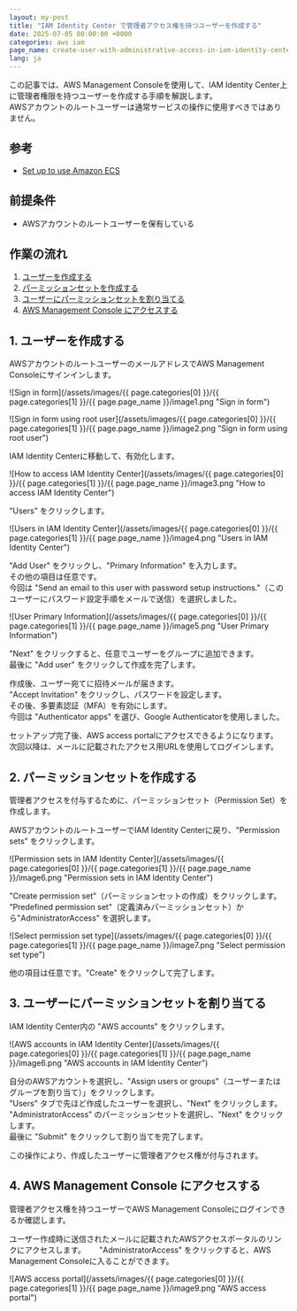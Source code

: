 ```yaml
---
layout: my-post
title: "IAM Identity Center で管理者アクセス権を持つユーザーを作成する"
date: 2025-07-05 00:00:00 +0000
categories: aws iam
page_name: create-user-with-administrative-access-in-iam-identity-center
lang: ja
---
```


この記事では、AWS Management Consoleを使用して、IAM Identity Center上に管理者権限を持つユーザーを作成する手順を解説します。  
AWSアカウントのルートユーザーは通常サービスの操作に使用すべきではありません。

## 参考
- [Set up to use Amazon ECS](https://docs.aws.amazon.com/AmazonECS/latest/developerguide/get-set-up-for-amazon-ecs.html)

## 前提条件
- AWSアカウントのルートユーザーを保有している

## 作業の流れ
1. [ユーザーを作成する](#1-ユーザーを作成する)
2. [パーミッションセットを作成する](#2-パーミッションセットを作成する)
3. [ユーザーにパーミッションセットを割り当てる](#3-ユーザーにパーミッションセットを割り当てる)
4. [AWS Management Console にアクセスする](#4-aws-management-console-にアクセスする)

## 1. ユーザーを作成する
AWSアカウントのルートユーザーのメールアドレスでAWS Management Consoleにサインインします。

![Sign in form](/assets/images/{{ page.categories[0] }}/{{ page.categories[1] }}/{{ page.page_name }}/image1.png "Sign in form")

![Sign in form using root user](/assets/images/{{ page.categories[0] }}/{{ page.categories[1] }}/{{ page.page_name }}/image2.png "Sign in form using root user")

IAM Identity Centerに移動して、有効化します。

![How to access IAM Identity Center](/assets/images/{{ page.categories[0] }}/{{ page.categories[1] }}/{{ page.page_name }}/image3.png "How to access IAM Identity Center")

"Users" をクリックします。

![Users in IAM Identity Center](/assets/images/{{ page.categories[0] }}/{{ page.categories[1] }}/{{ page.page_name }}/image4.png "Users in IAM Identity Center")

"Add User" をクリックし、"Primary Information" を入力します。  
その他の項目は任意です。  
今回は "Send an email to this user with password setup instructions."（このユーザーにパスワード設定手順をメールで送信）を選択しました。

![User Primary Information](/assets/images/{{ page.categories[0] }}/{{ page.categories[1] }}/{{ page.page_name }}/image5.png "User Primary Information")

"Next" をクリックすると、任意でユーザーをグループに追加できます。  
最後に "Add user" をクリックして作成を完了します。

作成後、ユーザー宛てに招待メールが届きます。  
"Accept Invitation" をクリックし、パスワードを設定します。  
その後、多要素認証（MFA）を有効にします。  
今回は "Authenticator apps" を選び、Google Authenticatorを使用しました。

セットアップ完了後、AWS access portalにアクセスできるようになります。  
次回以降は、メールに記載されたアクセス用URLを使用してログインします。

## 2. パーミッションセットを作成する
管理者アクセスを付与するために、パーミッションセット（Permission Set）を作成します。

AWSアカウントのルートユーザーでIAM Identity Centerに戻り、"Permission sets" をクリックします。

![Permission sets in IAM Identity Center](/assets/images/{{ page.categories[0] }}/{{ page.categories[1] }}/{{ page.page_name }}/image6.png "Permission sets in IAM Identity Center")

"Create permission set"（パーミッションセットの作成）をクリックします。  
"Predefined permission set"（定義済みパーミッションセット）から"AdministratorAccess" を選択します。

![Select permission set type](/assets/images/{{ page.categories[0] }}/{{ page.categories[1] }}/{{ page.page_name }}/image7.png "Select permission set type")

他の項目は任意です。"Create" をクリックして完了します。

## 3. ユーザーにパーミッションセットを割り当てる
IAM Identity Center内の "AWS accounts" をクリックします。

![AWS accounts in IAM Identity Center](/assets/images/{{ page.categories[0] }}/{{ page.categories[1] }}/{{ page.page_name }}/image6.png "AWS accounts in IAM Identity Center")

自分のAWSアカウントを選択し、"Assign users or groups"（ユーザーまたはグループを割り当て）」をクリックします。  
"Users" タブで先ほど作成したユーザーを選択し、"Next" をクリックします。  
"AdministratorAccess" のパーミッションセットを選択し、"Next" をクリックします。  
最後に "Submit" をクリックして割り当てを完了します。

この操作により、作成したユーザーに管理者アクセス権が付与されます。

## 4. AWS Management Console にアクセスする
管理者アクセス権を持つユーザーでAWS Management Consoleにログインできるか確認します。

ユーザー作成時に送信されたメールに記載されたAWSアクセスポータルのリンクにアクセスします。　　
"AdministratorAccess" をクリックすると、AWS Management Consoleに入ることができます。

![AWS access portal](/assets/images/{{ page.categories[0] }}/{{ page.categories[1] }}/{{ page.page_name }}/image9.png "AWS access portal")
